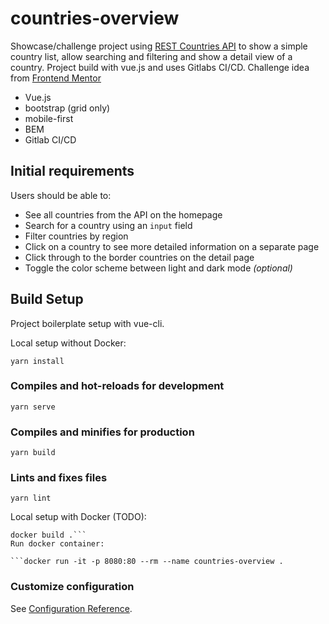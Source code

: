 # countries-overview

Showcase/challenge project using [REST Countries API](https://restcountries.eu) to show a simple country list, allow searching and filtering and show a detail view of a country. Project build with vue.js and uses Gitlabs CI/CD.
Challenge idea from [Frontend Mentor](https://www.frontendmentor.io/)

- Vue.js
- bootstrap (grid only)
- mobile-first
- BEM
- Gitlab CI/CD 

## Initial requirements

Users should be able to:

- See all countries from the API on the homepage
- Search for a country using an `input` field
- Filter countries by region
- Click on a country to see more detailed information on a separate page
- Click through to the border countries on the detail page
- Toggle the color scheme between light and dark mode *(optional)*

## Build Setup

Project boilerplate setup with vue-cli.

Local setup without Docker: 

```
yarn install
```

### Compiles and hot-reloads for development
```
yarn serve
```

### Compiles and minifies for production
```
yarn build
```

### Lints and fixes files
```
yarn lint
```

Local setup with Docker (TODO):

``` # build docker container
docker build .```
Run docker container:

```docker run -it -p 8080:80 --rm --name countries-overview .
```


### Customize configuration
See [Configuration Reference](https://cli.vuejs.org/config/).
